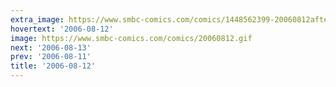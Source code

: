 ```yaml
---
extra_image: https://www.smbc-comics.com/comics/1448562399-20060812after.png
hovertext: '2006-08-12'
image: https://www.smbc-comics.com/comics/20060812.gif
next: '2006-08-13'
prev: '2006-08-11'
title: '2006-08-12'
---
```

